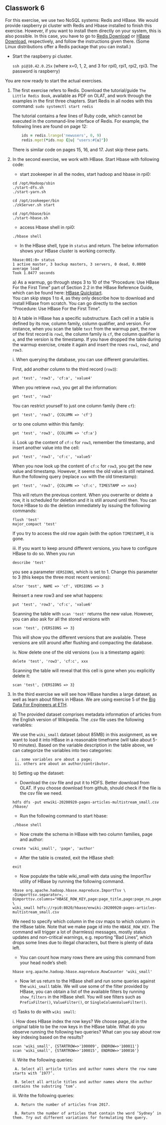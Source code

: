 
## Classwork 6

For this exercise, we use two NoSQL systems: Redis and HBase. We would provide raspberry pi cluster with Redis and Hbase installed to finish this exercise. However, if you want to install them directly on your system, this is also possible. In this case, you have to go to [Redis Download](https://redis.io/download) or [HBase Download](https://www.apache.org/dyn/closer.lua/hbase/), respectively, and follow the instructions given there. (Some Linux distributions offer a Redis package that you can install.)

- Start the raspberry pi cluster.

    `
    ssh pi@10.42.0.25x
    `
    (where x=0, 1, 2, and 3 for rpi0, rpi1, rpi2, rpi3. The password is raspberry)


You are now ready to start the actual exercises.

1. The first exercise refers to Redis. Download the tutorial/guide `The Little Redis Book`, available as PDF on OLAT, and work through the examples in the first three chapters. Start Redis in all nodes with this command: `sudo systemctl start redis`

    The tutorial contains a few lines of Ruby code, which cannot be executed in the command-line interface of Redis. For example, the following lines are found on page 12:  
    ```ruby
        ids = redis.lrange('newusers', 0, 9)
        redis.mget(*ids.map {|u| "users:#{u}"})
    ```
    There is similar code on pages 15, 16, and 17. Just skip these parts.

2. In the second exercise, we work with HBase. Start Hbase with following code:
    - start zookeeper in all the nodes, start hadoop and hbase in rpi0:
    ```
    cd /opt/Hadoop/sbin
    ./start-dfs.sh
    ./start-yarn.sh
    
    cd /opt/zookeeper/bin
    ./zkServer.sh start

    cd /opt/hbase/bin
    ./start-hbase.sh
    ```

    - access Hbase shell in rpi0:
    ```
    ./hbase shell
    ```

    - In the HBase shell, type in `status` and return. The below information shows your HBase cluster is working correctly.
    ```
    hbase:001:0> status
    1 active master, 3 backup masters, 3 servers, 0 dead, 0.0000 average load
    Took 1.8477 seconds 
    ``` 

    a) As a warmup, go through steps 3 to 10 of the “Procedure: Use HBase For the First Time” part of Section 2.2 in the HBase Reference Guide, which can be found here: [HBase Quickstart](https://hbase.apache.org/book.html#quickstart).  
       You can skip steps 1 to 4, as they only describe how to download and install HBase from scratch. You can go directly to the section “Procedure: Use HBase For the First Time”.
    
    b) A table in HBase has a specific substructure. Each cell in a table is defined by its row, column family, column qualifier, and version. For instance, when you scan the table `test` from the warmup part, the row of the first record is `row1`, the column family is `cf`, the column qualifier is `a`, and the version is the timestamp. If you have dropped the table during the warmup exercise, create it again and insert the rows `row1`, `row2`, and `row3`.

    i. When querying the database, you can use different granularities. 
    
    First, add another column to the third record (`row3`):  
    ```
    put 'test', 'row3', 'cf:a', 'value4'
    ```

    When you retrieve `row3`, you get all the information:  
    ```
    get 'test', 'row3'
    ```

    You can restrict yourself to just one column family (here `cf`):  
    ```
    get 'test', 'row3', {COLUMN => 'cf'}
    ```

    or to one column within this family:  
    ```
    get 'test', 'row3', {COLUMN => 'cf:a'}
    ```

    ii. Look up the content of `cf:c` for `row3`, remember the timestamp, and insert another value into the cell:  
    ```
    put 'test', 'row3', 'cf:c', 'value5'
    ```

    When you now look up the content of `cf:c` for `row3`, you get the new value and timestamp. However, it seems the old value is still retained. Run the following query (replace `xxx` with the old timestamp):  
    ```
    get 'test', 'row3', {COLUMN => 'cf:c', TIMESTAMP => xxx}
    ```

    This will return the previous content. When you overwrite or delete a row, it is scheduled for deletion and it is still around until then. You can force HBase to do the deletion immediately by issuing the following commands:
    ```
    flush 'test'
    major_compact 'test'
    ```

    If you try to access the old row again (with the option `TIMESTAMP`), it is gone.

    iii. If you want to keep around different versions, you have to configure HBase to do so. When you run
    ```
    describe 'test'
    ```

    you see a parameter `VERSIONS`, which is set to 1. Change this parameter to 3 (this keeps the three most recent versions): 
    ```
    alter 'test', NAME => 'cf', VERSIONS => 3
    ```

    Reinsert a new row3 and see what happens: 
    ```
    put 'test', 'row3', 'cf:c', 'value6'
    ```

    Scanning the table with `scan 'test'` returns the new value. However, you can also ask for all the stored versions with 
    ```
    scan 'test', {VERSIONS => 3}
    ```

    This will show you the different versions that are available. These versions are still around after flushing and compacting the database.

    iv. Now delete one of the old versions (`xxx` is a timestamp again): 
    ```
    delete 'test', 'row3', 'cf:c', xxx
    ```

    Scanning the table will reveal that this cell is gone when you explicitly delete it: 
    ```
    scan 'test', {VERSIONS => 3}
    ```

3. In the third exercise we will see how HBase handles a large dataset, as well as learn about filters in HBase. We are using exercise 5 of the [Big Data For Engineers at ETH](https://github.com/RumbleDB/bigdata-exercises.git).

    a) The provided dataset comprises metadata information of articles from the English version of Wikipedia. The .csv file uses the following variables: 

    We use the `wiki_small` dataset (about 85MB) in this assignment, as we want to load it into HBase in a reasonable timeframe (will take about 5-10 minutes). Based on the variable description in the table above, we can categorize the variables into two categories:

        i. some variables are about a page;
        ii. others are about an author/contributor.

    b) Setting up the dataset:

    - Download the csv file and put it to HDFS. Better download from OLAT. If you choose download from github, should check if the file is the csv file we need.
    ```
    hdfs dfs -put enwiki-20200920-pages-articles-multistream_small.csv /hbase/
    ```

    - Run the following command to start hbase:
    ```
    ./hbase shell
    ```

    - Now create the schema in HBase with two column families, page and author:
    ```
    create 'wiki_small', 'page', 'author'
    ```

    - After the table is created, exit the HBase shell:
    ```
    exit
    ```

    - Now populate the table wiki_small with data using the ImportTsv utility of HBase by running the following command.
    ```
    hbase org.apache.hadoop.hbase.mapreduce.ImportTsv \
    -Dimporttsv.separator=, -Dimporttsv.columns="HBASE_ROW_KEY,page:page_title,page:page_ns,page:revision_id,author:timestamp,author:contributor_id,author:contributor_name,page:bytes" \
    wiki_small hdfs://rpi0:8020/hbase/enwiki-20200920-pages-articles-multistream_small.csv
    ```

    We need to specify which column in the csv maps to which column in the HBase table. Note that we make page id into the `HBASE_ROW_KEY`. The command will trigger a lot of (harmless) messages, mostly status updates and non-critical warnings, e.g. reporting ”Bad Lines”, which drops some lines due to illegal characters, but there is plenty of data left.

    - You can count how many rows there are using this command from your head node’s shell: 
    ```
    hbase org.apache.hadoop.hbase.mapreduce.RowCounter 'wiki_small'
    ```

    - Now let us return to the HBase shell and run some queries against the `wiki_small` table. We will use some of the filter provided by HBase, you can obtain a list of the available filters by running `show_filters` in the HBase shell. You will see filters such as `PrefixFilter()`, `ValueFilter()`, or `SingleColumnValueFilter()`.

    c) Tasks to do with `wiki small`:

    i. How does HBase index the row keys? We choose page_id in the original table to be the row keys in the HBase table. What do you observe running the following two queries? What can you say about row key indexing based on the results?
    ```
    scan 'wiki_small', {STARTROW=>'100009', ENDROW=>'100011'}
    scan 'wiki_small', {STARTROW=>'100015', ENDROW=>'100016'}
    ```

    ii. Write the following queries:

        A. Select all article titles and author names where the row name starts with ’1977’.

        B. Select all article titles and author names where the author contains the substring ’tom’.

    iii. Write the following queries:

        A. Return the number of articles from 2017.

        B. Return the number of articles that contain the word ’Sydney’ in them. Try out different variations for formulating the query.



